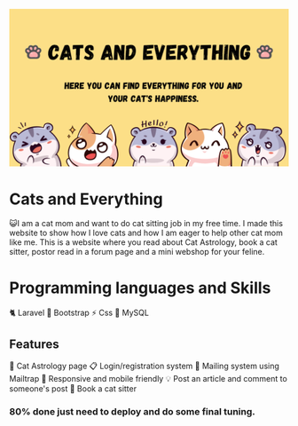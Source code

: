 ![Header](CatAndEverything.png)

# Cats and Everything
😺I am a cat mom and want to do cat sitting job in my free time. I made this website to show how I love cats and how I am eager to help other cat mom like me. This is a website where you read about Cat Astrology, book a cat sitter, postor read in a forum page and a mini webshop for your feline. 


# Programming languages and Skills
🐈 Laravel 
🐝 Bootstrap
⚡ Css
🐾 MySQL


## Features
🔮 Cat Astrology page
📋 Login/registration system
📧 Mailing system using Mailtrap
📱 Responsive and mobile friendly
💡 Post an article and comment to someone's post
🔖 Book a cat sitter



### 80% done just need to deploy and do some final tuning.
